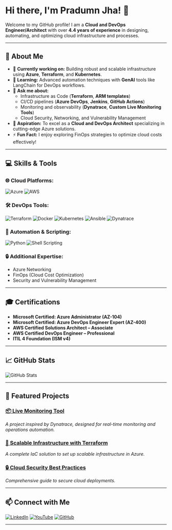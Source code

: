 # Hi there, I'm Pradumn Jha! 👋

Welcome to my GitHub profile! I am a **Cloud and DevOps Engineer/Architect** with over **4.4 years of experience** in designing, automating, and optimizing cloud infrastructure and processes.

---

## 🌟 About Me
- 🔭 **Currently working on:** Building robust and scalable infrastructure using **Azure**, **Terraform**, and **Kubernetes**.
- 🌱 **Learning:** Advanced automation techniques with **GenAI** tools like LangChain for DevOps workflows.
- 💬 **Ask me about:** 
  - Infrastructure as Code (**Terraform**, **ARM templates**)
  - CI/CD pipelines (**Azure DevOps**, **Jenkins**, **GitHub Actions**)
  - Monitoring and observability (**Dynatrace**, **Custom Live Monitoring Tools**)
  - Cloud Security, Networking, and Vulnerability Management
- 🧠 **Aspiration:** To excel as a **Cloud and DevOps Architect** specializing in cutting-edge Azure solutions.
- ⚡ **Fun Fact:** I enjoy exploring FinOps strategies to optimize cloud costs effectively!

---

## 💻 Skills & Tools
### 🌐 Cloud Platforms:
![Azure](https://img.shields.io/badge/Microsoft_Azure-0078D4?style=for-the-badge&logo=microsoft-azure&logoColor=white)
![AWS](https://img.shields.io/badge/Amazon_AWS-232F3E?style=for-the-badge&logo=amazon-aws&logoColor=white)

### 🛠️ DevOps Tools:
![Terraform](https://img.shields.io/badge/Terraform-623CE4?style=for-the-badge&logo=terraform&logoColor=white)
![Docker](https://img.shields.io/badge/Docker-2496ED?style=for-the-badge&logo=docker&logoColor=white)
![Kubernetes](https://img.shields.io/badge/Kubernetes-326CE5?style=for-the-badge&logo=kubernetes&logoColor=white)
![Ansible](https://img.shields.io/badge/Ansible-EE0000?style=for-the-badge&logo=ansible&logoColor=white)
![Dynatrace](https://img.shields.io/badge/Dynatrace-1A74B7?style=for-the-badge&logo=dynatrace&logoColor=white)

### 🔧 Automation & Scripting:
![Python](https://img.shields.io/badge/Python-3776AB?style=for-the-badge&logo=python&logoColor=white)
![Shell Scripting](https://img.shields.io/badge/Shell_Scripting-4EAA25?style=for-the-badge&logo=gnu-bash&logoColor=white)

### 🔒 Additional Expertise:
- Azure Networking
- FinOps (Cloud Cost Optimization)
- Security and Vulnerability Management

---

## 🎓 Certifications
- **Microsoft Certified: Azure Administrator (AZ-104)**  
- **Microsoft Certified: Azure DevOps Engineer Expert (AZ-400)**  
- **AWS Certified Solutions Architect – Associate**  
- **AWS Certified DevOps Engineer – Professional**  
- **ITIL 4 Foundation (ISM v4)**  

---

## 📈 GitHub Stats
![GitHub Stats](https://github-readme-stats.vercel.app/api?username=pradumnjha&show_icons=true&theme=radical)

---

## 🌟 Featured Projects
### [📦 Live Monitoring Tool](https://github.com/yourusername/live-monitoring-tool)
_A project inspired by Dynatrace, designed for real-time monitoring and operations automation._

### [🚀 Scalable Infrastructure with Terraform](https://github.com/yourusername/terraform-azure-infra)
_A complete IaC solution to set up scalable infrastructure in Azure._

### [🔒 Cloud Security Best Practices](https://github.com/yourusername/cloud-security-guide)
_Comprehensive guide to secure cloud deployments._

---

## 📫 Connect with Me
[![LinkedIn](https://img.shields.io/badge/LinkedIn-0077B5?style=for-the-badge&logo=linkedin&logoColor=white)](https://linkedin.com/in/pradumn-jha-1a423913b)
[![YouTube](https://img.shields.io/badge/YouTube-FF0000?style=for-the-badge&logo=youtube&logoColor=white)](https://www.youtube.com/channel/UCkSPYTHrOwm8eA2D3IApl2g)
[![GitHub](https://img.shields.io/badge/GitHub-100000?style=for-the-badge&logo=github&logoColor=white)](https://github.com/pradumnjha)

---

